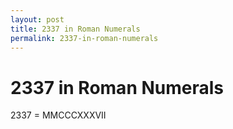 ```yaml
---
layout: post
title: 2337 in Roman Numerals
permalink: 2337-in-roman-numerals
---
```


# 2337 in Roman Numerals

2337 = MMCCCXXXVII
